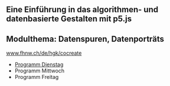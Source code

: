 ## Eine Einführung in das algorithmen- und datenbasierte Gestalten mit p5.js
## Modulthema: Datenspuren, Datenporträts

www.fhnw.ch/de/hgk/cocreate


* <a href="https://github.com/hzuellig/cocreate_HKB/blob/main/09202022/tagesprogramm.md">Programm Dienstag</a>
* Programm Mittwoch
* Programm Freitag



